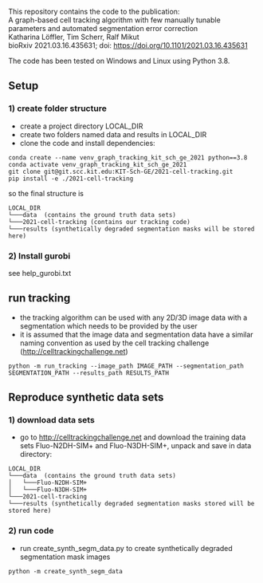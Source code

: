 This repository contains the code to the publication:  
 A graph-based cell tracking algorithm with few manually tunable parameters and automated segmentation error correction  
Katharina Löffler, Tim Scherr, Ralf Mikut  
bioRxiv 2021.03.16.435631; doi: https://doi.org/10.1101/2021.03.16.435631  

The code has been tested on Windows and Linux using Python 3.8.
## Setup
### 1) create folder structure
- create a project directory LOCAL_DIR
- create two folders named data and results in LOCAL_DIR
- clone the code and install dependencies:
```
conda create --name venv_graph_tracking_kit_sch_ge_2021 python==3.8
conda activate venv_graph_tracking_kit_sch_ge_2021
git clone git@git.scc.kit.edu:KIT-Sch-GE/2021-cell-tracking.git
pip install -e ./2021-cell-tracking
```
so the final structure is  
```
LOCAL_DIR
└───data  (contains the ground truth data sets)
└───2021-cell-tracking (contains our tracking code)
└───results (synthetically degraded segmentation masks will be stored here)
```

### 2) Install gurobi
see help_gurobi.txt

## run tracking
- the tracking algorithm can be used with any 2D/3D image data with a segmentation which needs to be provided by the user
- it is assumed that the image data and segmentation data have a similar naming convention as used by the cell tracking challenge (http://celltrackingchallenge.net)
```
python -m run_tracking --image_path IMAGE_PATH --segmentation_path SEGMENTATION_PATH --results_path RESULTS_PATH

```

## Reproduce synthetic data sets
### 1) download data sets
- go to http://celltrackingchallenge.net
and download the training data sets Fluo-N2DH-SIM+ and Fluo-N3DH-SIM+, unpack and save in data directory:
```
LOCAL_DIR
└───data  (contains the ground truth data sets)
│   └───Fluo-N2DH-SIM+
│   └───Fluo-N3DH-SIM+
└───2021-cell-tracking
└───results (synthetically degraded segmentation masks stored will be stored here)
```

### 2) run code
- run create_synth_segm_data.py to create synthetically degraded segmentation mask images
```
python -m create_synth_segm_data
```

